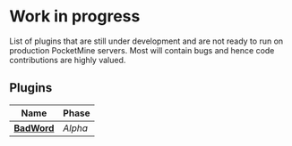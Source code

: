# Work in progress
List of plugins that are still under development and are not ready to run on production PocketMine servers. Most will contain bugs and hence code contributions are highly valued.

## Plugins

| Name | Phase |
| ---- | ----------------- |
| [**BadWord**](https://github.com/kenygamer/pmmp-plugins/blob/master/.wip/BadWord) | *Alpha* |
